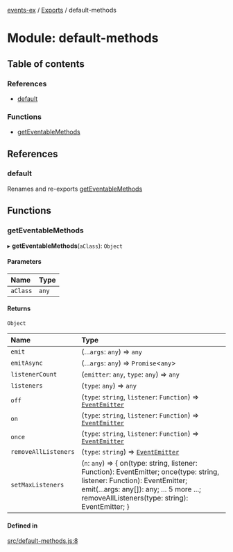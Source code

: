 [events-ex](../README.md) / [Exports](../modules.md) / default-methods

# Module: default-methods

## Table of contents

### References

- [default](default_methods.md#default)

### Functions

- [getEventableMethods](default_methods.md#geteventablemethods)

## References

### default

Renames and re-exports [getEventableMethods](default_methods.md#geteventablemethods)

## Functions

### getEventableMethods

▸ **getEventableMethods**(`aClass`): `Object`

#### Parameters

| Name | Type |
| :------ | :------ |
| `aClass` | `any` |

#### Returns

`Object`

| Name | Type |
| :------ | :------ |
| `emit` | (...`args`: `any`) => `any` |
| `emitAsync` | (...`args`: `any`) => `Promise`\<`any`\> |
| `listenerCount` | (`emitter`: `any`, `type`: `any`) => `any` |
| `listeners` | (`type`: `any`) => `any` |
| `off` | (`type`: `string`, `listener`: `Function`) => [`EventEmitter`](../classes/event_emitter.EventEmitter.md) |
| `on` | (`type`: `string`, `listener`: `Function`) => [`EventEmitter`](../classes/event_emitter.EventEmitter.md) |
| `once` | (`type`: `string`, `listener`: `Function`) => [`EventEmitter`](../classes/event_emitter.EventEmitter.md) |
| `removeAllListeners` | (`type`: `string`) => [`EventEmitter`](../classes/event_emitter.EventEmitter.md) |
| `setMaxListeners` | (`n`: `any`) => \{ on(type: string, listener: Function): EventEmitter; once(type: string, listener: Function): EventEmitter; emit(...args: any[]): any; ... 5 more ...; removeAllListeners(type: string): EventEmitter; } |

#### Defined in

[src/default-methods.js:8](https://github.com/snowyu/events-ex.js/blob/e575b9f/src/default-methods.js#L8)
